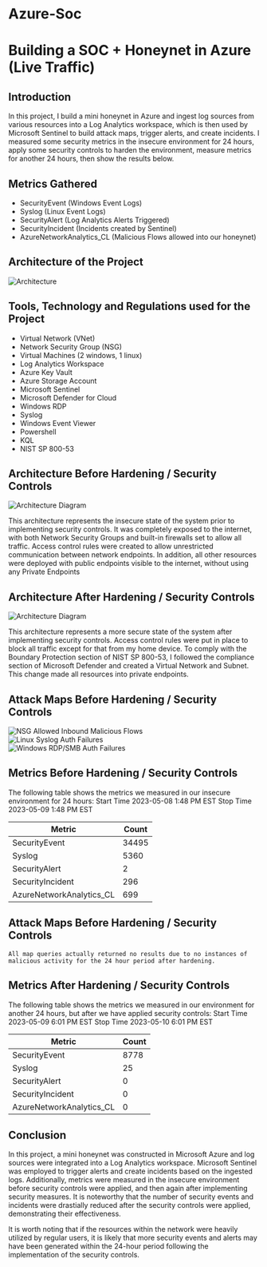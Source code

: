 # Azure-Soc
# Building a SOC + Honeynet in Azure (Live Traffic)
## Introduction

In this project, I build a mini honeynet in Azure and ingest log sources from various resources into a Log Analytics workspace, which is then used by Microsoft Sentinel to build attack maps, trigger alerts, and create incidents. I measured some security metrics in the insecure environment for 24 hours, apply some security controls to harden the environment, measure metrics for another 24 hours, then show the results below.

## Metrics Gathered

- SecurityEvent (Windows Event Logs)
- Syslog (Linux Event Logs)
- SecurityAlert (Log Analytics Alerts Triggered)
- SecurityIncident (Incidents created by Sentinel)
- AzureNetworkAnalytics_CL (Malicious Flows allowed into our honeynet)

## Architecture of the Project

![Architecture](https://i.imgur.com/TVs8Epc.jpg)

## Tools, Technology and Regulations used for the Project

- Virtual Network (VNet)
- Network Security Group (NSG)
- Virtual Machines (2 windows, 1 linux)
- Log Analytics Workspace
- Azure Key Vault
- Azure Storage Account
- Microsoft Sentinel
- Microsoft Defender for Cloud
- Windows RDP
- Syslog
- Windows Event Viewer
- Powershell
- KQL
- NIST SP 800-53

## Architecture Before Hardening / Security Controls
![Architecture Diagram](https://i.imgur.com/v03nG2p.jpg)

This architecture represents the insecure state of the system prior to implementing security controls. It was completely exposed to the internet, with both Network Security Groups and built-in firewalls set to allow all traffic. Access control rules were created to allow unrestricted communication between network endpoints. In addition, all other resources were deployed with public endpoints visible to the internet, without using any Private Endpoints

## Architecture After Hardening / Security Controls
![Architecture Diagram](https://i.imgur.com/GGQ5zhO.jpg)

This architecture represents a more secure state of the system after implementing security controls. Access control rules were put in place to block all traffic except for that from my home device. To comply with the Boundary Protection section of NIST SP 800-53, I followed the compliance section of Microsoft Defender and created a Virtual Network and Subnet. This change made all resources into private endpoints.

## Attack Maps Before Hardening / Security Controls
![NSG Allowed Inbound Malicious Flows](https://i.imgur.com/pjUb6BH.png)<br>
![Linux Syslog Auth Failures](https://i.imgur.com/Nr9MOXK.png)<br>
![Windows RDP/SMB Auth Failures](https://i.imgur.com/ZVRdkMm.png)<br>

## Metrics Before Hardening / Security Controls

The following table shows the metrics we measured in our insecure environment for 24 hours:
Start Time 2023-05-08 1:48 PM EST
Stop Time 2023-05-09 1:48 PM EST

| Metric                   | Count
| ------------------------ | -----
| SecurityEvent            | 34495
| Syslog                   | 5360
| SecurityAlert            | 2
| SecurityIncident         | 296
| AzureNetworkAnalytics_CL | 699

## Attack Maps Before Hardening / Security Controls

```All map queries actually returned no results due to no instances of malicious activity for the 24 hour period after hardening.```

## Metrics After Hardening / Security Controls

The following table shows the metrics we measured in our environment for another 24 hours, but after we have applied security controls:
Start Time 2023-05-09 6:01 PM EST
Stop Time	2023-05-10 6:01 PM EST


| Metric                   | Count
| ------------------------ | -----
| SecurityEvent            | 8778
| Syslog                   | 25
| SecurityAlert            | 0
| SecurityIncident         | 0
| AzureNetworkAnalytics_CL | 0

## Conclusion

In this project, a mini honeynet was constructed in Microsoft Azure and log sources were integrated into a Log Analytics workspace. Microsoft Sentinel was employed to trigger alerts and create incidents based on the ingested logs. Additionally, metrics were measured in the insecure environment before security controls were applied, and then again after implementing security measures. It is noteworthy that the number of security events and incidents were drastially reduced after the security controls were applied, demonstrating their effectiveness.

It is worth noting that if the resources within the network were heavily utilized by regular users, it is likely that more security events and alerts may have been generated within the 24-hour period following the implementation of the security controls.
